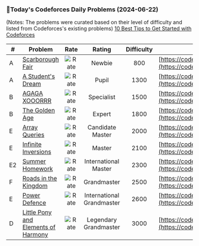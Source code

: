 ### 🌟Today's Codeforces Daily Problems (2024-06-22)
(Notes: The problems were curated based on their level of difficulty and listed from Codeforces's existing problems)
[10 Best Tips to Get Started with Codeforces](https://github.com/ika9810/Codeforces-Daily-Problems/blob/main/10%20Best%20Tips%20to%20Get%20Started%20with%20Codeforces.md)

| # | Problem | Rate| Rating | Difficulty | Contest |
|---| ----- | :--------: | :----------: | :----------: | ---------- |
|A|[Scarborough Fair](https://codeforces.com/contest/897/problem/A)|![Rate](https://img.shields.io/badge/Newbie-800-lightgrey)|Newbie|800|[https://codeforces.com/contest/897](https://codeforces.com/contest/897)|
|A|[A Student's Dream](https://codeforces.com/contest/62/problem/A)|![Rate](https://img.shields.io/badge/Pupil-1300-brightgreen)|Pupil|1300|[https://codeforces.com/contest/62](https://codeforces.com/contest/62)|
|B|[AGAGA XOOORRR](https://codeforces.com/contest/1516/problem/B)|![Rate](https://img.shields.io/badge/Specialist-1500-9cf)|Specialist|1500|[https://codeforces.com/contest/1516](https://codeforces.com/contest/1516)|
|B|[The Golden Age](https://codeforces.com/contest/813/problem/B)|![Rate](https://img.shields.io/badge/Expert-1800-blue)|Expert|1800|[https://codeforces.com/contest/813](https://codeforces.com/contest/813)|
|E|[Array Queries](https://codeforces.com/contest/797/problem/E)|![Rate](https://img.shields.io/badge/Candidate%20Master-2000-blueviolet)|Candidate Master|2000|[https://codeforces.com/contest/797](https://codeforces.com/contest/797)|
|E|[Infinite Inversions](https://codeforces.com/contest/540/problem/E)|![Rate](https://img.shields.io/badge/Master-2100-orange)|Master|2100|[https://codeforces.com/contest/540](https://codeforces.com/contest/540)|
|E2|[Summer Homework](https://codeforces.com/contest/316/problem/E2)|![Rate](https://img.shields.io/badge/International%20Master-2300-orange)|International Master|2300|[https://codeforces.com/contest/316](https://codeforces.com/contest/316)|
|F|[Roads in the Kingdom](https://codeforces.com/contest/835/problem/F)|![Rate](https://img.shields.io/badge/Grandmaster-2500-red)|Grandmaster|2500|[https://codeforces.com/contest/835](https://codeforces.com/contest/835)|
|E|[Power Defence](https://codeforces.com/contest/175/problem/E)|![Rate](https://img.shields.io/badge/International%20Grandmaster-2600-red)|International Grandmaster|2600|[https://codeforces.com/contest/175](https://codeforces.com/contest/175)|
|D|[Little Pony and Elements of Harmony](https://codeforces.com/contest/453/problem/D)|![Rate](https://img.shields.io/badge/Legendary%20Grandmaster-3000-red)|Legendary Grandmaster|3000|[https://codeforces.com/contest/453](https://codeforces.com/contest/453)|
